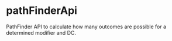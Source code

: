 # pathFinderApi
PathFinder API to calculate how many outcomes are possible for a determined modifier and DC. 
